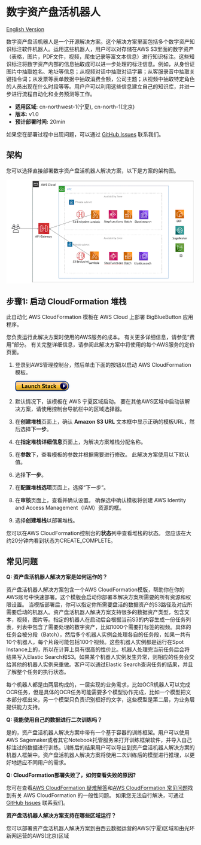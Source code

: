 # 数字资产盘活机器人

[English Version](./README.md)

数字资产盘活机器人是一个开源解决方案。这个解决方案里面包括多个数字资产知识标注软件机器人。运用这些机器人，用户可以对存储在AWS S3里面的数字资产（表格，图片，PDF文件，视频，爬虫记录等富文本信息）进行知识标注。这些知识标注将数字资产内部的信息抽取成可以进一步处理的标注信息。例如，从身份证图片中抽取姓名、地址等信息；从视频对话中抽取对话字幕；从客服录音中抽取关键指令词；从发票等表单数据中抽取消费金额，公司主题；从视频中抽取特定角色的人员出现在什么时段等等。用户户可以利用这些信息建立自己的知识库，并进一步进行流程自动化和业务预测等工作。

- **适用区域:** cn-northwest-1(宁夏), cn-north-1(北京)
- **版本:** v1.0
- **预计部署时间:** 20min

如果您在部署过程中出现问题，可以通过 [GitHub Issues](https://github.com/aws-samples/spot-tag-bot-for-digital-assets/issues) 联系我们。

## 架构

您可以选择直接部署数字资产盘活机器人解决方案，以下是方案的架构图。

![Architect](assets/architect.png)

## 步骤1: 启动 CloudFormation 堆栈

此自动化 AWS CloudFormation 模板在 AWS Cloud 上部署 BigBlueButton 应用程序。

您负责运行此解决方案时使用的AWS服务的成本。 有关更多详细信息，请参见“费用”部分。 有关完整详细信息，请参阅此解决方案中将使用的每个AWS服务的定价页面。

1. 登录到AWS管理控制台，然后单击下面的按钮以启动 AWS CloudFormation 模板。

    [![Launch Stack](assets/launch-stack.png)](https://cn-northwest-1.console.amazonaws.cn/cloudformation/home?region=cn-northwest-1#/stacks/create/template?stackName=SpotTagBot&templateURL=https:%2F%2Faws-solutions-reference.s3.cn-north-1.amazonaws.com.cn%2Fspot-tag-bot%2Flatest%2F00-master.template)
    
2. 默认情况下，该模板在 AWS 宁夏区域启动。 要在其他AWS区域中启动该解决方案，请使用控制台导航栏中的区域选择器。

3. 在**创建堆栈**页面上，确认 **Amazon S3 URL** 文本框中显示正确的模板URL，然后选择**下一步**。

4. 在**指定堆栈详细信息**页面上，为解决方案堆栈分配名称。

5. 在**参数**下，查看模板的参数并根据需要进行修改。 此解决方案使用以下默认值。

2. 选择**下一步**。

3. 在**配置堆栈选项**页面上，选择“下一步”。

4. 在**审核**页面上，查看并确认设置。 确保选中确认模板将创建 AWS Identity and Access Management（IAM）资源的框。

5. 选择**创建堆栈**以部署堆栈。

您可以在AWS CloudFormation控制台的**状态**列中查看堆栈的状态。 您应该在大约20分钟内看到状态为CREATE_COMPLETE。

## 常见问题

**Q: 资产盘活机器人解决方案是如何运作的？**

资产盘活机器人解决方案包含一个AWS CloudFormation模版，帮助你在你的AWS账号中快速部署。这个模版会启动你部署本解决方案所需要的所有资源和权限设置。
当模版部署后，你可以指定你所需要盘活的数据资产的S3路径及对应所需要启动的机器人。资产盘活机器人解决方案支持很多的数据资产类型，包含文本，视频，图片等。指定的机器人在启动后会根据当前S3的内容生成一份任务列表，列表中包含了需要处理的数字资产，比如1000个需要打标签的视频。具体的任务会被分段（Batch），然后多个机器人实例会处理各自的任务段，如果一共有10个机器人，每个片段可能包括100个视频。这些机器人实例都是运行在Spot Instance上的，所以在计算上具有很高的性价比。机器人处理完当前任务后会将结果写入Elastic Search和S3。如果某个机器人实例发生异常，则相应的任务会交给其他的机器人实例来重做。客户可以通过Elastic Search查询任务的结果，并且了解整个任务的执行状态。

每个机器人都是由两层构成的，一层实现的业务需求，比如OCR机器人可以完成OCR任务，但是具体的OCR任务可能需要多个模型协作完成，比如一个模型把文本部分框出来，另一个模型只负责识别框好的文字，这些模型是第二层，为业务层提供能力支持。

**Q: 我能使用自己的数据进行二次训练吗？**

是的，资产盘活机器人解决方案中带有一个基于容器的训练框架。用户可以使用AWS Sagemaker或者其它Notebook托管服务来打开训练框架软件，并导入自己标注过的数据进行训练。训练后的结果用户可以导出到资产盘活机器人解决方案的机器人框架中。资产盘活机器人解决方案将使用二次训练后的模型进行推理，以更好地适应不同用户的需求。

**Q: CloudFormation部署失败了，如何查看失败的原因?**

您可在查看[AWS CloudFormation 疑难解答](https://docs.aws.amazon.com/zh_cn/AWSCloudFormation/latest/UserGuide/troubleshooting.html)和[AWS CloudFormation 常见问题](https://aws.amazon.com/cn/cloudformation/faqs/?nc1=h_ls)找到有关 AWS CloudFormation 的一般性问题。
如果您无法自行解决，可通过 [GitHub Issues](https://github.com/aws-samples/spot-tag-bot-for-digital-assets/issues)
联系我们。

**资产盘活机器人解决方案支持在哪些区域运行？**

您可以部署资产盘活机器人解决方案到由西云数据运营的AWS(宁夏)区域和由光环新网运营的AWS(北京)区域
